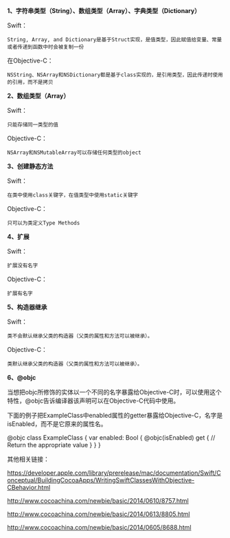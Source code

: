 **1、字符串类型（String）、数组类型（Array）、字典类型（Dictionary）**

Swift：

	String, Array, and Dictionary是基于Struct实现，是值类型，因此赋值给变量、常量或者传递到函数中时会被复制一份

在Objective-C：

	NSString、NSArray和NSDictionary都是基于class实现的，是引用类型，因此传递时使用的引用，而不是拷贝

**2、数组类型（Array）**

Swift：

	只能存储同一类型的值

Objective-C：

	NSArray和NSMutableArray可以存储任何类型的object

**3、创建静态方法**

Swift：

	在类中使用class关键字，在值类型中使用static关键字

Objective-C：

	只可以为类定义Type Methods

**4、扩展**

Swift：

	扩展没有名字

Objective-C：

	扩展有名字

**5、构造器继承**

Swift：

	类不会默认继承父类的构造器（父类的属性和方法可以被继承）。

Objective-C：

	类默认继承父类的构造器（父类的属性和方法可以被继承）。

**6、@objc**

当想把objc所修饰的实体以一个不同的名字暴露给Objective-C时，可以使用这个特性，@objc告诉编译器该声明可以在Objective-C代码中使用。

下面的例子把ExampleClass中enabled属性的getter暴露给Objective-C，名字是isEnabled，而不是它原来的属性名。

@objc
class ExampleClass {
    var enabled: Bool {
	    @objc(isEnabled) get {
	        // Return the appropriate value
	    }
    }
}

其他相关链接：

<a href="https://developer.apple.com/library/prerelease/mac/documentation/Swift/Conceptual/BuildingCocoaApps/WritingSwiftClassesWithObjective-CBehavior.html">https://developer.apple.com/library/prerelease/mac/documentation/Swift/Conceptual/BuildingCocoaApps/WritingSwiftClassesWithObjective-CBehavior.html</a>

<a href="http://www.cocoachina.com/newbie/basic/2014/0610/8757.html">http://www.cocoachina.com/newbie/basic/2014/0610/8757.html</a>

<a href="http://www.cocoachina.com/newbie/basic/2014/0610/8757.html">http://www.cocoachina.com/newbie/basic/2014/0613/8805.html</a>

<a href="http://www.cocoachina.com/newbie/basic/2014/0605/8688.html">http://www.cocoachina.com/newbie/basic/2014/0605/8688.html</a>

